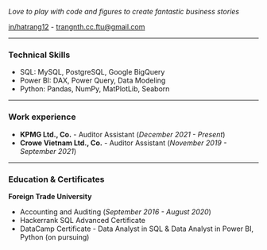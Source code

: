 *Love to play with code and figures to create fantastic business stories*

[in/hatrang12](https://www.linkedin.com/in/nguyenhatrang/) - trangnth.cc.ftu@gmail.com
***
### **Technical Skills**
- SQL: MySQL, PostgreSQL, Google BigQuery
- Power BI: DAX, Power Query, Data Modeling
- Python: Pandas, NumPy, MatPlotLib, Seaborn
***
### **Work experience**
- **KPMG Ltd., Co.** - Auditor Assistant (_December 2021 - Present_)
- **Crowe Vietnam Ltd., Co.** - Auditor Assistant (_November 2019 - September 2021_)
***
### **Education & Certificates**
**Foreign Trade University** 
- Accounting and Auditing (_September 2016 - August 2020_)
- Hackerrank SQL Advanced Certificate 
- DataCamp Certificate - Data Analyst in SQL & Data Analyst in Power BI, Python (on pursuing)
